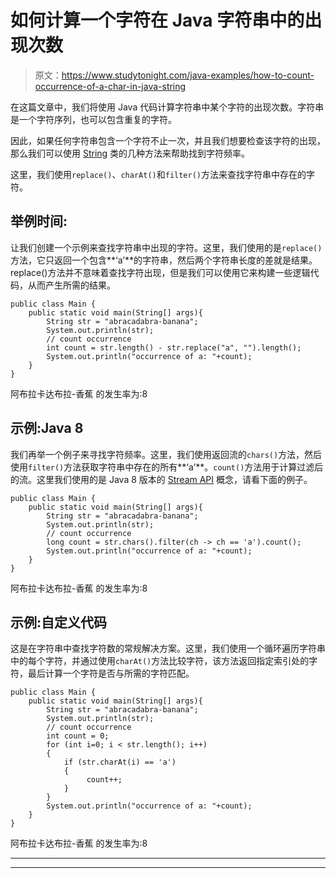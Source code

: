 # 如何计算一个字符在 Java 字符串中的出现次数

> 原文：<https://www.studytonight.com/java-examples/how-to-count-occurrence-of-a-char-in-java-string>

在这篇文章中，我们将使用 Java 代码计算字符串中某个字符的出现次数。字符串是一个字符序列，也可以包含重复的字符。

因此，如果任何字符串包含一个字符不止一次，并且我们想要检查该字符的出现，那么我们可以使用 [String](https://www.studytonight.com/java/string-handling-in-java.php) 类的几种方法来帮助找到字符频率。

这里，我们使用`replace()`、`charAt()`和`filter()`方法来查找字符串中存在的字符。

## 举例时间:

让我们创建一个示例来查找字符串中出现的字符。这里，我们使用的是`replace()`方法，它只返回一个包含**‘a’**的字符串，然后两个字符串长度的差就是结果。replace()方法并不意味着查找字符出现，但是我们可以使用它来构建一些逻辑代码，从而产生所需的结果。

```
public class Main {
	public static void main(String[] args){
		String str = "abracadabra-banana";
		System.out.println(str);
		// count occurrence 
		int count = str.length() - str.replace("a", "").length();
		System.out.println("occurrence of a: "+count);
	}
}
```

阿布拉卡达布拉-香蕉
的发生率为:8

## 示例:Java 8

我们再举一个例子来寻找字符频率。这里，我们使用返回流的`chars()`方法，然后使用`filter()`方法获取字符串中存在的所有**‘a’**。`count()`方法用于计算过滤后的流。这里我们使用的是 Java 8 版本的 [Stream API](https://www.studytonight.com/java-8/java-8-stream-api) 概念，请看下面的例子。

```
public class Main {
	public static void main(String[] args){
		String str = "abracadabra-banana";
		System.out.println(str);
		// count occurrence 
		long count = str.chars().filter(ch -> ch == 'a').count();
		System.out.println("occurrence of a: "+count);
	}
}
```

阿布拉卡达布拉-香蕉
的发生率为:8

## 示例:自定义代码

这是在字符串中查找字符数的常规解决方案。这里，我们使用一个循环遍历字符串中的每个字符，并通过使用`charAt()`方法比较字符，该方法返回指定索引处的字符，最后计算一个字符是否与所需的字符匹配。

```
public class Main {
	public static void main(String[] args){
		String str = "abracadabra-banana";
		System.out.println(str);
		// count occurrence 
		int count = 0;
	    for (int i=0; i < str.length(); i++)
	    {
	        if (str.charAt(i) == 'a')
	        {
	             count++;
	        }
	    }
		System.out.println("occurrence of a: "+count);
	}
}
```

阿布拉卡达布拉-香蕉
的发生率为:8

* * *

* * *